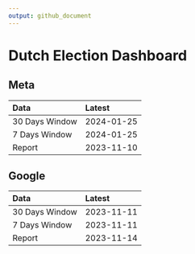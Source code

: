 ```yaml
---
output: github_document
---
```


# Dutch Election Dashboard



## Meta


|Data           |Latest     |
|:--------------|:----------|
|30 Days Window |2024-01-25 |
|7 Days Window  |2024-01-25 |
|Report         |2023-11-10 |

## Google


|Data           |Latest     |
|:--------------|:----------|
|30 Days Window |2023-11-11 |
|7 Days Window  |2023-11-11 |
|Report         |2023-11-14 |
